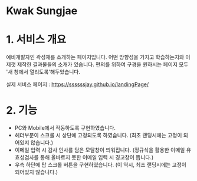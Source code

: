# Kwak Sungjae

# 1. 서비스 개요
예비개발자인 곽성재를 소개하는 페이지입니다.
어떤 방향성을 가지고 학습하는지와 이제껏 제작한 결과물들의 소개가 있습니다.
편의를 위하여 구경을 원하시는 페이지 모두 '새 창에서 열리도록'해두었습니다.

실제 서비스 페이지 : https://ssssssjay.github.io/landingPage/

# 2. 기능
* PC와 Mobile에서 작동하도록 구현하였습니다.
* 헤더부분이 스크롤 시 상단에 고정되도록 하였습니다.
 (최초 랜딩시에는 고정이 되어있지 않습니다.)
* 이메일 입력 시 감사 인사를 담은 모달창이 띄워집니다.
 (정규식을 활용한 이메일 유효성검사를 통해 올바르지 못한 이메일 입력 시 경고창이 뜹니다.)
* 우측 하단에 탑 스크롤 버튼을 구현하였습니다.
 (이 역시, 최초 랜딩시에는 고정이 되어있지 않습니다.)
